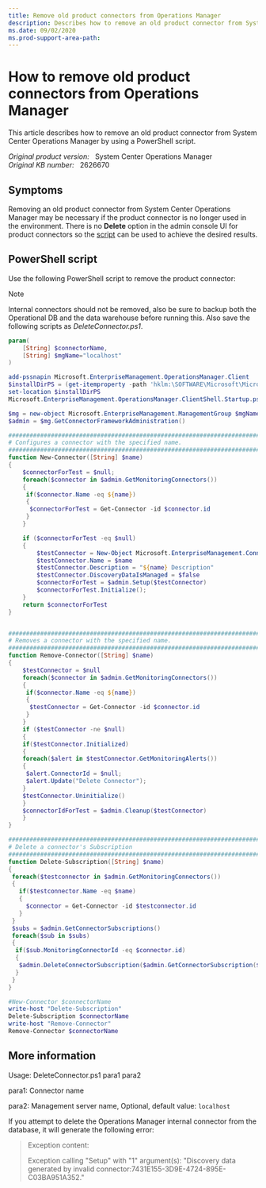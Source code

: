```yaml
---
title: Remove old product connectors from Operations Manager
description: Describes how to remove an old product connector from System Center Operations Manager by using a PowerShell script.
ms.date: 09/02/2020
ms.prod-support-area-path:
---
```

# How to remove old product connectors from Operations Manager

This article describes how to remove an old product connector from System Center Operations Manager by using a PowerShell script.

_Original product version:_ &nbsp; System Center Operations Manager  
_Original KB number:_ &nbsp; 2626670

## Symptoms

Removing an old product connector from System Center Operations Manager may be necessary if the product connector is no longer used in the environment. There is no **Delete** option in the admin console UI for product connectors so the [script](#powershell-script) can be used to achieve the desired results.

## PowerShell script

Use the following PowerShell script to remove the product connector:

> [!NOTE]
> Internal connectors should not be removed, also be sure to backup both the Operational DB and the data warehouse before running this. Also save the following scripts as *DeleteConnector.ps1*.

```powershell
param(
    [String] $connectorName,
    [String] $mgName="localhost"
)

add-pssnapin Microsoft.EnterpriseManagement.OperationsManager.Client
$installDirPS = (get-itemproperty -path 'hklm:\SOFTWARE\Microsoft\Microsoft Operations Manager\3.0\Setup' -name InstallDirectory).InstallDirectory
set-location $installDirPS
Microsoft.EnterpriseManagement.OperationsManager.ClientShell.Startup.ps1

$mg = new-object Microsoft.EnterpriseManagement.ManagementGroup $mgName
$admin = $mg.GetConnectorFrameworkAdministration()

##########################################################################################
# Configures a connector with the specified name.
##########################################################################################
function New-Connector([String] $name)
{
    $connectorForTest = $null;
    foreach($connector in $admin.GetMonitoringConnectors())
    {
     if($connector.Name -eq ${name})
     {
      $connectorForTest = Get-Connector -id $connector.id
     }
    }

    if ($connectorForTest -eq $null)
    {
        $testConnector = New-Object Microsoft.EnterpriseManagement.ConnectorFramework.ConnectorInfo
        $testConnector.Name = $name
        $testConnector.Description = "${name} Description"
        $testConnector.DiscoveryDataIsManaged = $false
        $connectorForTest = $admin.Setup($testConnector)
        $connectorForTest.Initialize();
    }
    return $connectorForTest
}


##########################################################################################
# Removes a connector with the specified name.
##########################################################################################
function Remove-Connector([String] $name)
{
    $testConnector = $null
    foreach($connector in $admin.GetMonitoringConnectors())
    {
     if($connector.Name -eq ${name})
     {
      $testConnector = Get-Connector -id $connector.id
     }
    }
    if ($testConnector -ne $null)
    {
    if($testConnector.Initialized)
    {
    foreach($alert in $testConnector.GetMonitoringAlerts())
    {
     $alert.ConnectorId = $null;
     $alert.Update("Delete Connector");
    }
    $testConnector.Uninitialize()
    }
    $connectorIdForTest = $admin.Cleanup($testConnector)
    }
}

##########################################################################################
# Delete a connector's Subscription
##########################################################################################
function Delete-Subscription([String] $name)
{
 foreach($testconnector in $admin.GetMonitoringConnectors())
 {
   if($testconnector.Name -eq $name)
   {
     $connector = Get-Connector -id $testconnector.id
   }
 }
 $subs = $admin.GetConnectorSubscriptions()
 foreach($sub in $subs)
 {
  if($sub.MonitoringConnectorId -eq $connector.id)
  {
   $admin.DeleteConnectorSubscription($admin.GetConnectorSubscription($sub.Id))
  }
 }
}

#New-Connector $connectorName
write-host "Delete-Subscription"
Delete-Subscription $connectorName
write-host "Remove-Connector"
Remove-Connector $connectorName
```

## More information

Usage: DeleteConnector.ps1 para1 para2

para1: Connector name

para2: Management server name, Optional, default value: `localhost`

If you attempt to delete the Operations Manager internal connector from the database, it will generate the following error:

> Exception content:
>
> Exception calling "Setup" with "1" argument(s): "Discovery data generated by invalid connector:7431E155-3D9E-4724-895E-C03BA951A352."
